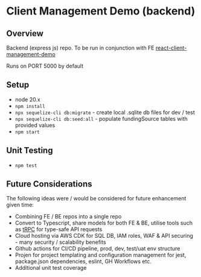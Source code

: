# Client Management Demo (backend)

## Overview

Backend (express js) repo. To be run in conjunction with FE [react-client-management-demo](https://github.com/chrisarmitt/react-client-management-demo)

Runs on PORT 5000 by default

## Setup

* node 20.x
* `npm install`
* `npx sequelize-cli db:migrate` - create local .sqlite db files for dev / test
* `npx sequelize-cli db:seed:all` - populate fundingSource tables with provided values
* `npm start`

## Unit Testing
* `npm test`

## Future Considerations
The following ideas were / would be considered for future enhancement given time:
* Combining FE / BE repos into a single repo
* Convert to Typescript, share models for both FE & BE, utilise tools such as [tRPC](https://trpc.io/) for type-safe API requests
* Cloud hosting via AWS CDK for SQL DB, IAM roles, WAF & API securing - many security / scalability benefits
* Github actions for CI/CD pipeline, prod, dev, test/uat env structure
* Projen for project templating and configuration management for jest, package.json dependencies, eslint, GH Workflows etc.
* Additional unit test coverage

